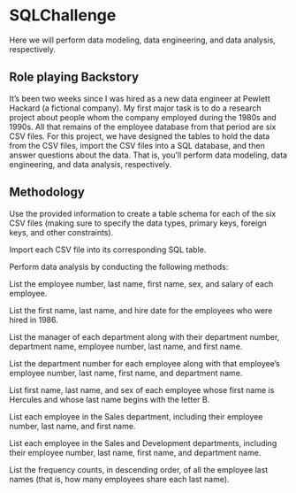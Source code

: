 # SQLChallenge

Here we will perform data modeling, data engineering, and data analysis, respectively.
 
## Role playing Backstory

It’s been two weeks since I was hired as a new data engineer at Pewlett Hackard (a fictional company). My first major task is to do a research project about people whom the company employed during the 1980s and 1990s. All that remains of the employee database from that period are six CSV files. For this project, we have designed the tables to hold the data from the CSV files, import the CSV files into a SQL database, and then answer questions about the data. That is, you’ll perform data modeling, data engineering, and data analysis, respectively.

## Methodology

Use the provided information to create a table schema for each of the six CSV files (making sure to specify the data types, primary keys, foreign keys, and other constraints).

Import each CSV file into its corresponding SQL table.

Perform data analysis by conducting the following methods:

List the employee number, last name, first name, sex, and salary of each employee.

List the first name, last name, and hire date for the employees who were hired in 1986.

List the manager of each department along with their department number, department name, employee number, last name, and first name.

List the department number for each employee along with that employee’s employee number, last name, first name, and department name.

List first name, last name, and sex of each employee whose first name is Hercules and whose last name begins with the letter B.

List each employee in the Sales department, including their employee number, last name, and first name.

List each employee in the Sales and Development departments, including their employee number, last name, first name, and department name.

List the frequency counts, in descending order, of all the employee last names (that is, how many employees share each last name).



